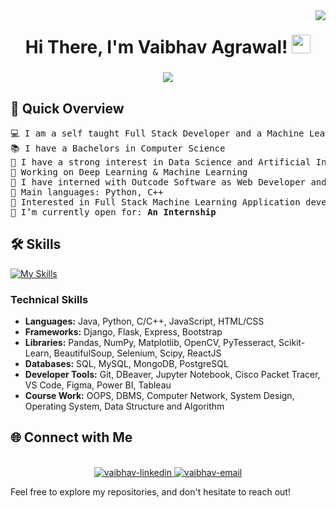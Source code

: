 <img align="right" src="https://visitor-badge.laobi.icu/badge?page_id=vaibhavvagrawall.vaibhavvagrawall" />

<h1 align="center">
Hi There, I'm Vaibhav Agrawal!
	<a href="https://github.com/vaibhavvagrawall" target="_self">
		<img src="https://media.giphy.com/media/hvRJCLFzcasrR4ia7z/giphy.gif" width="30">
	</a>
</h1>

<h3 align="center">
    <img src="https://readme-typing-svg.herokuapp.com/?font=Righteous&size=35&center=true&vCenter=true&width=800&height=70&duration=5000&lines=Web+Developer;AI+|+ML+|+DS+Enthusiast;Data+Analyst;BTech+CS+Student+@+VIT;Ex-Intern+@+KeyNCoders;Ex-Web+Dev+@+Outcode+Software;" />
</h3>

## 🚀 Quick Overview

<pre>
💻 I am a self taught Full Stack Developer and a Machine Learning Developer
📚 I have a Bachelors in Computer Science 
📝 I have a strong interest in Data Science and Artificial Intelligence
🔭 Working on Deep Learning & Machine Learning
🌱 I have interned with Outcode Software as Web Developer and with KeyNCoders as Research Inten
🌟 Main languages: Python, C++
🚩 Interested in Full Stack Machine Learning Application development
💼 I’m currently open for: <b>An Internship</b> 
</pre>

## 🛠️ Skills

[![My Skills](https://skillicons.dev/icons?i=java,python,c,cpp,r,js,html,css,aws,azure,flask,django,express,postman,bootstrap,tailwind,react,nextjs,nodejs,vite,firebase,opencv,postgres,mysql,mongodb,matlab,git,vscode,figma,vercel,heroku,docker,kubernetes,wordpress)](https://skillicons.dev)

### Technical Skills
- **Languages:** Java, Python, C/C++, JavaScript, HTML/CSS  
- **Frameworks:** Django, Flask, Express, Bootstrap  
- **Libraries:** Pandas, NumPy, Matplotlib, OpenCV, PyTesseract, Scikit-Learn, BeautifulSoup, Selenium, Scipy, ReactJS  
- **Databases:** SQL, MySQL, MongoDB, PostgreSQL  
- **Developer Tools:** Git, DBeaver, Jupyter Notebook, Cisco Packet Tracer, VS Code, Figma, Power BI, Tableau  
- **Course Work:** OOPS, DBMS, Computer Network, System Design, Operating System, Data Structure and Algorithm  

## 🌐 Connect with Me

<br>
<div align="center">
  <a href="https://www.linkedin.com/in/vaibhavvagrawall" target="_blank"  rel="noopener noreferrer">
    <img src="https://img.icons8.com/bubbles/100/000000/linkedin.png" alt="vaibhav-linkedin" />
  </a>
  <a href="mailto:vaibhav.18.agrawal@gmail.com" target="top" rel="noopener noreferrer">
  <img src="https://img.icons8.com/bubbles/100/000000/gmail-new.png" alt="vaibhav-email"/>
  </a>
</div>


Feel free to explore my repositories, and don't hesitate to reach out!
